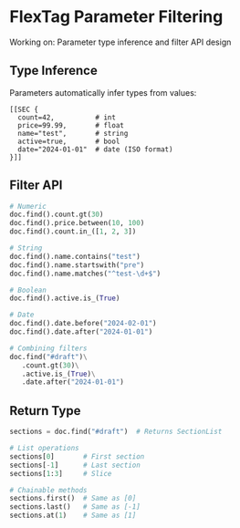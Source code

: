 # FlexTag Parameter Filtering

Working on: Parameter type inference and filter API design

## Type Inference
Parameters automatically infer types from values:
```
[[SEC {
  count=42,          # int
  price=99.99,       # float
  name="test",       # string
  active=true,       # bool
  date="2024-01-01"  # date (ISO format)
}]]
```

## Filter API
```python
# Numeric
doc.find().count.gt(30)
doc.find().price.between(10, 100)
doc.find().count.in_([1, 2, 3])

# String
doc.find().name.contains("test")
doc.find().name.startswith("pre")
doc.find().name.matches("^test-\d+$")

# Boolean
doc.find().active.is_(True)

# Date
doc.find().date.before("2024-02-01")
doc.find().date.after("2024-01-01")

# Combining filters
doc.find("#draft")\
   .count.gt(30)\
   .active.is_(True)\
   .date.after("2024-01-01")
```

## Return Type
```python
sections = doc.find("#draft")  # Returns SectionList

# List operations
sections[0]       # First section
sections[-1]      # Last section
sections[1:3]     # Slice

# Chainable methods
sections.first()  # Same as [0]
sections.last()   # Same as [-1]
sections.at(1)    # Same as [1]
```